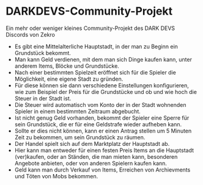 # DARKDEVS-Community-Projekt
Ein mehr oder weniger kleines Community-Projekt des DARK DEVS Discords von Zekro

- Es gibt eine Mittelalterliche Hauptstadt, in der man zu Beginn ein Grundstück bekommt. 
- Man kann Geld verdienen, mit dem man sich Dinge kaufen kann, unter anderem Items, Blöcke und Grundstücke. 
- Nach einer bestimmten Spielzeit eröffnet sich für die Spieler die Möglichkeit, eine eigene Stadt zu gründen. 
- Für diese können sie dann verschiedene Einstellungen konfigurieren, wie zum Beispiel der Preis für die Grundstücke und ob und wie hoch die Steuer in der Stadt ist. 
- Die Steuer wird automatisch vom Konto der in der Stadt wohnenden Spieler in einem bestimmten Zeitraum abgebucht. 
- Ist nicht genug Geld vorhanden, bekommt der Spieler eine Sperre für sein Grundstück, die er für eine Geldstrafe wieder aufheben kann. 
- Sollte er dies nicht können, kann er einen Antrag stellen um 5 Minuten Zeit zu bekommen, um sein Grundstück zu räumen. 
- Der Handel spielt sich auf dem Marktplatz der Hauptstadt ab. 
- Hier kann man entweder für einen festen Preis Items an die Hauptstadt (ver)kaufen, oder an Ständen, die man mieten kann, besonderen Angebote anbieten, oder von anderen Spielern kaufen kann.
- Geld kann man durch Verkauf von Items,  Erreichen von Archievments und Töten von Mobs bekommen.